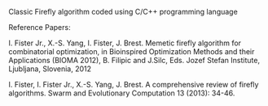 Classic Firefly algorithm coded using C/C++ programming language 

Reference Papers:

I. Fister Jr.,  X.-S. Yang,  I. Fister, J. Brest. Memetic firefly algorithm for combinatorial optimization, 
in Bioinspired Optimization Methods and their Applications (BIOMA 2012), B. Filipic and J.Silc, Eds. 
Jozef Stefan Institute, Ljubljana, Slovenia, 2012 

I. Fister, I. Fister Jr.,  X.-S. Yang, J. Brest. A comprehensive review of firefly algorithms.
Swarm and Evolutionary Computation 13 (2013): 34-46.
